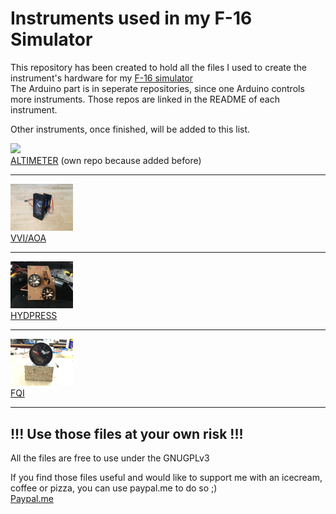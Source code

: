 # Instruments used in my F-16 Simulator

This repository has been created to hold all the files I used to create the instrument's hardware for my [F-16 simulator](http://f16simulator.net)  
The Arduino part is in seperate repositories, since one Arduino controls more instruments. Those repos are linked in the README of each instrument.

Other instruments, once finished, will be added to this list.

[<img src="https://github.com/mihi4/F-16Altimeter/raw/main/pics/altimeter.jpg" width=100 />](https://github.com/mihi4/F-16Altimeter)  
[ALTIMETER](https://github.com/mihi4/F-16Altimeter)
(own repo because added before)

***

[<img src="pics/vvi.png" width=100 />](vvi_aoa)  
[VVI/AOA](vvi_aoa)

***
[<img src="pics/hydpress.png" width=100 />](hydpress)  
[HYDPRESS](hydpress)

***

[<img src="pics/fqi.png" width=100 />](fuelgauge)  
[FQI](fuelgauge)

***

## !!! Use those files at your own risk !!!

All the files are free to use under the GNUGPLv3

If you find those files useful and would like to support me with an icecream, coffee or pizza, you can use paypal.me to do so ;)  
[Paypal.me](https://paypal.me/MichiHirczy)

